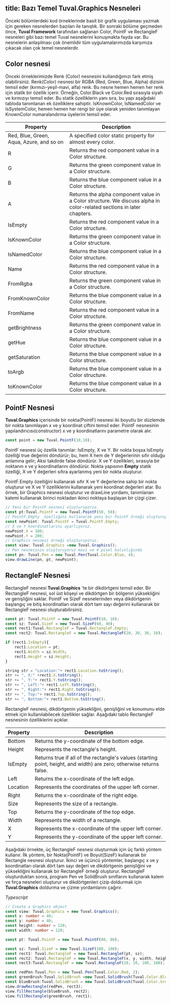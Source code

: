 title: Bazı Temel Tuval.Graphics Nesneleri
---

Önceki bölümlerdeki kod örneklerinde basit bir grafik uygulaması yazmak için gereken nesnelerden bazıları ile tanıştık. Bir sonraki bölüme geçmeden önce, **Tuval Framework** tarafından sağlanan Color, PointF ve RectangleF nesneleri  gibi bazı temel Tuval nesnelerini konuşmakta fayda var. Bu nesnelerin anlaşılması çok önemlidir tüm uygulamalarımızda karşımıza çıkacak olan çok temel nesnelerdir.

## Color nesnesi

Önceki örneklerimizde Renk (Color) nesnesini kullandığımızı fark etmiş olabilirsiniz. Renk(Color) nesnesi bir RGBA (Red, Green, Blue, Alpha) dizisini temsil eder (kırmızı-yeşil-mavi, alfa) renk. Bu nesne hemen hemen her renk için statik bir özellik içerir. Örneğin, Color.Black ve Color.Red sırasıyla siyah ve kırmızıyı temsil eder. Bu statik özelliklerin yanı sıra, bu yapı aşağıdaki tabloda tanımlanan ek özelliklere sahiptir. IsKnownColor, IsNamedColor ve IsSystemColor, hemen hemen her rengi bir üye olarak yeniden tanımlayan KnownColor numaralandırma üyelerini temsil eder.

| Property                                 | Description                                                                                                           |
| ---------------------------------------- | --------------------------------------------------------------------------------------------------------------------- |
| Red, Blue, Green, Aqua, Azure, and so on | A specified color static property for almost every color.                                                             |
| R                                        | Returns the red component value in a Color structure.                                                                 |
| G                                        | Returns the green component value in a Color structure.                                                               |
| B                                        | Returns the blue component value in a Color structure.                                                                |
| A                                        | Returns the alpha component value in a Color structure. We discuss alpha in color-related sections in later chapters. |
| IsEmpty                                  | Returns the red component value in a Color structure.                                                                 |
| IsKnownColor                             | Returns the green component value in a Color structure.                                                               |
| IsNamedColor                             | Returns the blue component value in a Color structure.                                                                |
| Name                                     | Returns the red component value in a Color structure.                                                                 |
| FromRgba                                 | Returns the green component value in a Color structure.                                                               |
| FromKnownColor                           | Returns the blue component value in a Color structure.                                                                |
| FromName                                 | Returns the red component value in a Color structure.                                                                 |
| getBrightness                            | Returns the green component value in a Color structure.                                                               |
| getHue                                   | Returns the blue component value in a Color structure.                                                                |
| getSaturation                            | Returns the blue component value in a Color structure.                                                                |
| toArgb                                   | Returns the blue component value in a Color structure.                                                                |
| toKnownColor                             | Returns the blue component value in a Color structure.                                                                |

## PointF Nesnesi

**Tuval.Graphics** içerisinde bir nokta(PointF) nesnesi iki boyutlu bir düzlemde bir nokta tanımlayan x ve y koordinat çiftini temsil eder. PointF nesnesinin yapılandırıcısı(constructor) x ve y koordinatlarını parametre olarak alır.

```Typescript
const point = new Tuval.PointF(10,10);
```

 PointF nesnesi üç özellik tanımlar: IsEmpty, X ve Y. Bir nokta boşsa IsEmpty özelliği true değerini döndürür; bu, hem X hem de Y değerlerinin sıfır olduğu anlamına gelir; Aksi takdirde false döndürür. X ve Y özellikleri, sırasıyla bir noktanın x ve y koordinatlarını döndürür. Nokta yapısının **Empty** statik özelliği, X ve Y değerleri sıfıra ayarlanmış yeni bir nokta oluşturur.

PointF.Empty özelliğini kullanarak sıfır X ve Y değerlerine sahip bir nokta oluşturur ve X ve Y özelliklerini kullanarak yeni koordinat değerleri atar. Bu örnek, bir Graphics nesnesi oluşturur ve drawLine yordamı, tanımlanan kalemi kullanarak birinci noktadan ikinci noktaya başlayan bir çizgi çizer.

```Typescript
// Yeni bir PointF nesnesi oluşturuyoruz.
const pt:Tuval.PointF = new Tuval.PointF(50, 50);
// PointF.Empty  özelliğini kullanarak yeni bir PointF örneği oluşturuyoruz.
const newPoint: Tuval.PointF = Tuval.PointF.Empty;
// X ve Y koordinatlarını ayarlıyoruz.
newPoint.X = 100;
newPoint.Y = 200;
// Graphics nesnesi örneği oluşturuyoruz.
const view: Tuval.Graphics =new Tuval.Graphics();
// Pen nesnesinin oluşturuyoruz mavi ve 4 pixel kalınlığında
const pn: Tuval.Pen = new Tuval.Pen(Tuval.Color.Blue, 4);
view.drawLine(pn, pt, newPoint);
```

## RectangleF Nesnesi

RectangleF nesnesi **Tuval.Graphics** 'te bir dikdörtgeni temsil eder. Bir RectangleF nesnesi, sol üst köşeyi ve dikdörtgen bir bölgenin yüksekliğini ve genişliğini saklar. PointF ve SizeF nesnelerinden veya dikdörtgenin başlangıç ve bitiş koordinatları olarak dört tam sayı değerini kullanarak bir RectangleF nesnesi oluşturabilirsiniz.

```Typescript
const pt: Tuval.PointF = new Tuval.PointF(10, 10);
const sz: Tuval.SizeF = new Tuval.SizeF(60, 40);
const rect1:Tuval.RectangleF = Tuval.RectangleF.Empty;
const rect2: Tuval.RectangleF = new Tuval.RectangleF(20, 30, 30, 10);

if (rect1.IsEmpty){
    rect1.Location = pt;
    rect1.Width = sz.Width;
    rect1.Height = sz.Height;
}

string str = "Location:"+ rect1.Location.toString();
str += ", X:" +rect1.X.toString();
str += ", Y:"+ rect1.Y.toString();
str += ", Left:"+ rect1.Left.toString();
str += ", Right:"+ rect1.Right.toString();
str += ", Top:"+ rect1.Top.toString();
str += ", Bottom:"+ rect1.Bottom.toString();
```
RectangleF nesnesi, dikdörtgenin yüksekliğini, genişliğini ve konumunu elde etmek için kullanılabilecek özellikler sağlar. Aşağıdaki tablo RectangleF nesnesinin özelliklerini açıklar.

| Property | Description                                                                                                          |
| -------- | -------------------------------------------------------------------------------------------------------------------- |
| Bottom   | Returns the y-coordinate of the bottom edge.                                                                         |
| Height   | Represents the rectangle's height.                                                                                   |
| IsEmpty  | Returns true if all of the rectangle's values (starting point, height, and width) are zero; otherwise returns false. |
| Left     | Returns the x-coordinate of the left edge.                                                                           |
| Location | Represents the coordinates of the upper left corner.                                                                 |
| Right    | Returns the x-coordinate of the right edge.                                                                          |
| Size     | Represents the size of a rectangle.                                                                                  |
| Top      | Returns the y-coordinate of the top edge.                                                                            |
| Width    | Represents the width of a rectangle.                                                                                 |
| X        | Represents the x-coordinate of the upper left corner.                                                                |
| Y        | Represents the y-coordinate of the upper left corner.                                                                |

Aşağıdaki örnekte, üç RectangleF nesnesi oluşturmak için üç farklı yöntem kullanır. İlk yöntem, bir Nokta(PointF) ve Boyut(SizeF) kullanarak bir Rectangle nesnesi oluşturur. İkinci ve üçüncü yöntemler, başlangıç x ve y koordinatları olarak dört tam sayı değeri ve dikdörtgenin genişliğini ve yüksekliğini kullanarak bir RectangleF örneği oluşturur. RectangleF oluşturduktan sonra, program Pen ve SolidBrush sınıflarını kullanarak kalem ve fırça nesneleri oluşturur ve dikdörtgenleri çizip doldurmak için **Tuval.Graphics** doldurma ve çizme yordamlarını çağırır.

*Typescript*
```Typescript
// Create a Graphics object
const view: Tuval.Graphics = new Tuval.Graphics();
const x: number = 40;
const y: number = 40;
const height: number = 120;
const width: number = 120;

const pt: Tuval.PointF = new Tuval.PointF(80, 80);

const sz: Tuval.SizeF = new Tuval.SizeF(100, 100);
const rect1: Tuval.RectangleF = new Tuval.RectangleF(pt, sz);
const rect2: Tuval.RectangleF = new Tuval.RectangleF(x, y, width, height);
const rect3:Tuval.RectangleF = new Tuval.RectangleF(10, 10, 180, 180);

const redPen:Tuval.Pen = new Tuval.Pen(Tuval.Color.Red, 2);
const greenBrush:Tuval.SolidBrush =new Tuval.SolidBrush(Tuval.Color.Blue);
const blueBrush:Tuval.SolidBrush = new Tuval.SolidBrush(Tuval.Color.Green);
view.drawRectangle(redPen, rect3);
view.fillRectangle(blueBrush, rect2);
view.fillRectangle(greenBrush, rect1);
```

